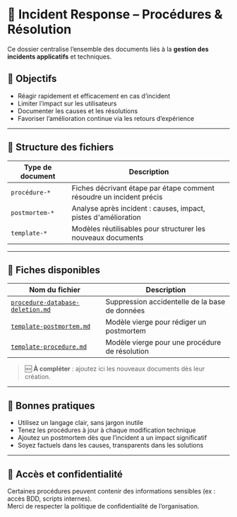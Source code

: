 # 📂 Incident Response – Procédures & Résolution

Ce dossier centralise l’ensemble des documents liés à la **gestion des incidents applicatifs** et techniques.

## 🎯 Objectifs

- Réagir rapidement et efficacement en cas d’incident
- Limiter l’impact sur les utilisateurs
- Documenter les causes et les résolutions
- Favoriser l’amélioration continue via les retours d’expérience

---

## 📘 Structure des fichiers

| Type de document | Description                                                             |
|------------------|-------------------------------------------------------------------------|
| `procédure-*`    | Fiches décrivant étape par étape comment résoudre un incident précis    |
| `postmortem-*`   | Analyse après incident : causes, impact, pistes d'amélioration          |
| `template-*`     | Modèles réutilisables pour structurer les nouveaux documents            |

---

## 📄 Fiches disponibles

| Nom du fichier                                                       | Description                                    |
|----------------------------------------------------------------------|------------------------------------------------|
| [`procedure-database-deletion.md`](./procedure-database-deletion.md) | Suppression accidentelle de la base de données |
| [`template-postmortem.md`](./template-postmortem.md)                 | Modèle vierge pour rédiger un postmortem       |
| [`template-procedure.md`](./template-procedure.md)                   | Modèle vierge pour une procédure de résolution |

> 🆕 **À compléter** : ajoutez ici les nouveaux documents dès leur création.

---

## 🧠 Bonnes pratiques

- Utilisez un langage clair, sans jargon inutile
- Tenez les procédures à jour à chaque modification technique
- Ajoutez un postmortem dès que l’incident a un impact significatif
- Soyez factuels dans les causes, transparents dans les solutions

---

## 🔐 Accès et confidentialité

Certaines procédures peuvent contenir des informations sensibles (ex : accès BDD, scripts internes).  
Merci de respecter la politique de confidentialité de l’organisation.

